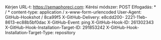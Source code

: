 Kérjen URL-t: https://semaphoreci.com:
 Kérési módszer: POST
 Elfogadás: * / *
 content-type: application / x-www-form-urlencoded
 User-Agent: GitHub-Hookshot / 8ca99f5
 X-GitHub-Delivery: e8cdd200- 2221-11eb-8613-ec88b5bf0dac
 X-GitHub-Event: ping
 X-GitHub-Hook-ID: 261302343
 X-GitHub-Hook-Installation-Target-ID: 291853242
 X-GitHub-Hook-Installation-Target-Type: repository
